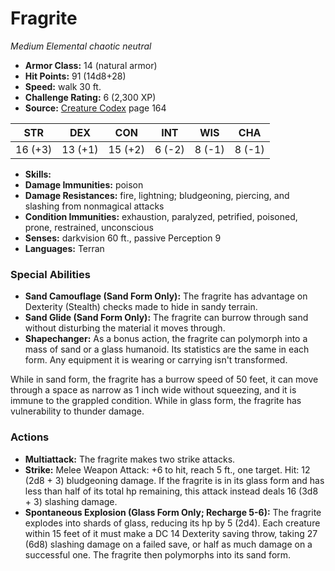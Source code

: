 # Fragrite

*Medium* *Elemental* *chaotic neutral*

- **Armor Class:** 14 (natural armor)
- **Hit Points:** 91 (14d8+28)
- **Speed:** walk 30 ft.
- **Challenge Rating:** 6 (2,300 XP)
- **Source:** [Creature Codex](https://koboldpress.com/kpstore/product/creature-codex-for-5th-edition-dnd) page 164

| STR | DEX | CON | INT | WIS | CHA |
| --- | --- | --- | --- | --- | --- |
| 16 (+3) | 13 (+1) | 15 (+2) | 6 (-2) | 8 (-1) | 8 (-1) |

- **Skills:** 
- **Damage Immunities:** poison
- **Damage Resistances:** fire, lightning; bludgeoning, piercing, and slashing from nonmagical attacks
- **Condition Immunities:** exhaustion, paralyzed, petrified, poisoned, prone, restrained, unconscious
- **Senses:** darkvision 60 ft., passive Perception 9
- **Languages:** Terran
### Special Abilities
- **Sand Camouflage (Sand Form Only):** The fragrite has advantage on Dexterity (Stealth) checks made to hide in sandy terrain.
- **Sand Glide (Sand Form Only):** The fragrite can burrow through sand without disturbing the material it moves through.
- **Shapechanger:** As a bonus action, the fragrite can polymorph into a mass of sand or a glass humanoid. Its statistics are the same in each form. Any equipment it is wearing or carrying isn't transformed. 

While in sand form, the fragrite has a burrow speed of 50 feet, it can move through a space as narrow as 1 inch wide without squeezing, and it is immune to the grappled condition. While in glass form, the fragrite has vulnerability to thunder damage.
### Actions
- **Multiattack:** The fragrite makes two strike attacks.
- **Strike:** Melee Weapon Attack: +6 to hit, reach 5 ft., one target. Hit: 12 (2d8 + 3) bludgeoning damage. If the fragrite is in its glass form and has less than half of its total hp remaining, this attack instead deals 16 (3d8 + 3) slashing damage.
- **Spontaneous Explosion (Glass Form Only; Recharge 5-6):** The fragrite explodes into shards of glass, reducing its hp by 5 (2d4). Each creature within 15 feet of it must make a DC 14 Dexterity saving throw, taking 27 (6d8) slashing damage on a failed save, or half as much damage on a successful one. The fragrite then polymorphs into its sand form.


